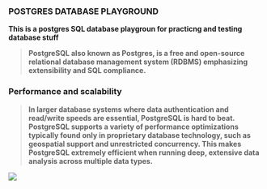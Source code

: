 ### POSTGRES DATABASE PLAYGROUND

**This is a postgres SQL database playgroun for practicng and testing database stuff**

> **PostgreSQL also known as Postgres, is a free and open-source relational database management system (RDBMS) emphasizing extensibility and SQL compliance.**

### Performance and scalability

> **In larger database systems where data authentication and read/write speeds are essential, PostgreSQL is hard to beat. PostgreSQL supports a variety of performance optimizations typically found only in proprietary database technology, such as geospatial support and unrestricted concurrency. This makes PostgreSQL extremely efficient when running deep, extensive data analysis across multiple data types.**

![](https://cdn.worldvectorlogo.com/logos/postgresql.svg)
